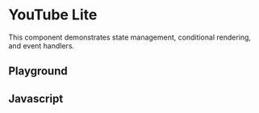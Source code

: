 # YouTube Lite

This component demonstrates state management, conditional rendering, and event handlers.

<script src="/components/youtube.js" type="module"></script>

## Playground

<element-story>
<script type="application/json">
	{
		"vid": {"type": "text"}
	}
</script>
<ardi-youtube vid="uLtkt8BonwM" style="width: 100%"></ardi-youtube>
</element-story>

## Javascript

[](../components/youtube.js ':include')
